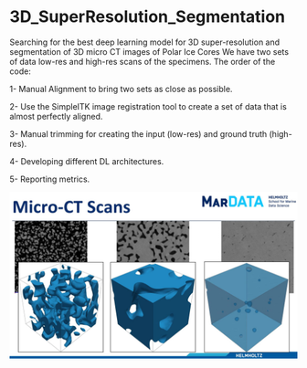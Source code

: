 # 3D_SuperResolution_Segmentation

Searching for the best deep learning model for 3D super-resolution and segmentation of 3D micro CT images of Polar Ice Cores
We have two sets of data low-res and high-res scans of the specimens.
The order of the code: 

1- Manual Alignment to bring two sets as close as possible.

2- Use the SimpleITK image registration tool to create a set of data that is almost perfectly aligned.

3- Manual trimming for creating the input (low-res) and ground truth (high-res).

4- Developing different DL architectures.

5- Reporting metrics.


![Data Sample](visualization_data.jpg)
